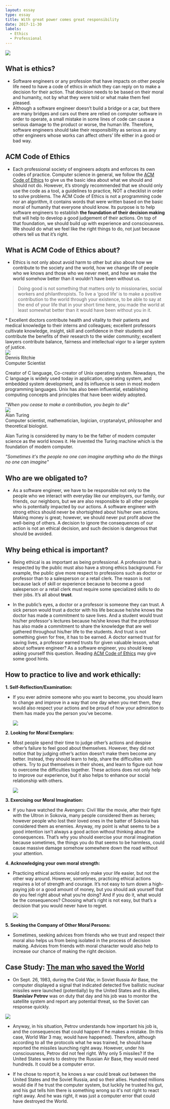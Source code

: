 ```yaml
---
layout: essay
type: essay
title: With great power comes great responsibility
date: 2017-11-30
labels:
  - Ethics
  - Professional
---
```

<img class="ui image centered"
	src="/images/cmd.jpg">
##  What is ethics?
* Software engineers or any profession that have impacts on other people life need to have a code of ethics in which they can reply on to make a decision for their action. That decision needs to be based on their moral and humanity, not by what they were told or what make them feel pleased.
* Although a software engineer doesn’t build a bridge or a car, but there are many bridges and cars out there are relied on computer software in order to operate, a small mistake in some lines of code can cause a serious damage to the product or worse, the human life. Therefore, software engineers should take their responsibility as serious as any other engineers whose works can affect others’ life either in a good or bad way. 

## ACM Code of Ethics
* Each professional society of engineers adopts and enforces its own codes of practice. Computer science in general, we follow the [ACM Code of Ethics](http://www.acm.org/about/code-of-ethics) to give us the basic idea about what we should and should not do. However, it’s strongly recommended that we should only use the code as a tool, a guidelines to practice, NOT a checklist in order to solve problems. The ACM Code of Ethics is not a programming code nor an algorithm, it contains words that were written based on the basic moral of humanity that everyone should know. Its purpose is to help software engineers to establish **the foundation of their decision making** that will help to develop a good judgement of their actions. On top of that foundation, we should build up with experience and consciousness. We should do what we feel like the right things to do, not just because others tell us that it’s right.

## What is ACM Code of Ethics about?
* Ethics is not only about avoid harm to other but also about how we contribute to the society and the world, how we change life of people who we knows and those who we never meet, and how we make the world somehow better than it wouldn’t have been without us. 
<blockquote>
Doing good is not something that matters only to missionaries, social workers and philanthropists. To live a ‘good life’ is to make a positive contribution to the world through your existence, to be able to say at the end of your life that in your short time here, you made the world at least somewhat better than it would have been without you in it.
</blockquote>
* Excellent doctors contribute health and vitality to their patients and medical knowledge to their interns and colleagues; excellent professors cultivate knowledge, insight, skill and confidence in their students and contribute the benefits of their research to the wider community; excellent lawyers contribute balance, fairness and intellectual vigor to a larger system of justice.

<div class="ui items">
  <div class="item">
    <div class="image">
      <img 
      	src="/images/dennis_ritchie.jpg">
    </div>
    <div class="content">
      <a class="header">Dennis Ritchie</a>
      <div class="meta">
        <span>Computer Scientist</span>
      </div>
      <div class="description">
        <p>Creator of C language, Co-creator of Unix operating system. Nowadays, the C language is widely used today in application, operating system, and embedded system development, and its influence is seen in most modern programming languages. Unix has also been influential, establishing computing concepts and principles that have been widely adopted.</p>
      </div>
      <div class="extra">
      	<span><i>"When you cease to make a contribution, you begin to die"</i></span>
      </div>
    </div>
  </div>
  <div class="item">
    <div class="image">
      <img src="/images/alan-turing.jpg">
    </div>
    <div class="content">
      <a class="header">Alan Turing</a>
      <div class="meta">
        <span> Computer scientist, mathematician, logician, cryptanalyst, philosopher and theoretical biologist.</span>
      </div>
      <div class="description">
        <p>Alan Turing is considered by many to be the father of modern computer science as the world knows it. He invented the Turing machine which is the foundation of modern computer.</p>
      </div>
      <div class="extra">
      	<span><i>"Sometimes it's the people no one can imagine anything who do the things no one can imagine"</i></span>
      </div>
    </div>

  </div>
</div>



## Who are we obligated to?
* As a software engineer, we have to be responsible not only to the people who we interact with everyday like our employers, our family, our friends, our neighbors, but we are also responsible to all other people who is potentially impacted by our actions. A software engineer with strong ethics should never be shortsighted about his/her own actions. Making money is great; however, we should never put profit above the well-being of others. A decision to ignore the consequences of our action is not an ethical decision, and such decision is dangerous that should be avoided.

## Why being ethical is important?
* Being ethical is as important as being professional. A profession that is respected by the public must also have a strong ethics background. For example, the public give more respect to professions such as doctor or professor than to a salesperson or a retail clerk. The reason is not because lack of skill or experience because to become a good salesperson or a retail clerk must require some specialized skills to do their jobs. It’s all about **trust**. 

* In the public’s eyes, a doctor or a professor is someone they can trust. A sick person would trust a doctor with his life because he/she knows the doctor has made a commitment to save lives. And a student would trust his/her professor's lectures because he/she knows that the professor has also made a commitment to share the knowledge that are well gathered throughout his/her life to the students. And trust is not something given for free, it has to be earned. A doctor earned trust for saving lives, a professor earned trusts for given valuable lesson, what about software engineer? As a software engineer, you should keep asking yourself this question. Reading [ACM Code of Ethics](http://www.acm.org/about/code-of-ethics) may give some good hints.

## How to practice to live and work ethically:
**1. Self-Reflection/Examination:**
* If you ever admire someone who you want to become, you should learn to change and improve in a way that one day when you met them, they would also respect your actions and be proud of how your admiration to them has made you the person you’ve become.
	
	<img class="ui image massive"
		src="/images/i_want_you_to_be_better.jpg">
	
**2. Looking for Moral Exemplars:**
* Most people spend their time to judge other’s actions and despise other’s failure to feel good about themselves. However, they did not notice that by judging other’s action doesn’t make them become any better. Instead, they should learn to help, share the difficulties with others. Try to put themselves in their shoes, and learn to figure out how to overcome the difficulties together. These actions does not only help to improve our experience, but it also helps to enhance our social relationship with others. 

	<img class="ui image large centered"
		src="/images/sinking_boat.jpg">
		
**3. Exercising our Moral Imagination:**
* If you have watched the Avengers: Civil War the movie, after their fight with the Ultron in Sokovia, many people considered them as heroes; however people who lost their loved ones in the batter of Sokovia has considered them as enemies. Anyway, my point is what seems to be a good intention isn’t always a good action without thinking about the consequences. That’s why you should exercise your moral imagination because sometimes, the things you do that seems to be harmless, could cause massive damage somehow somewhere down the road without your attention.
	
**4. Acknowledging your own moral strength:**
* Practicing ethical actions would only make your life easier, but not the other way around. However, sometimes, practicing ethical actions requires a lot of strength and courage. It’s not easy to turn down a high-paying job or a good amount of money, but you should ask yourself that do you feel right about what you’re doing? And if you do it, what would be the consequences? Choosing what’s right is not easy, but that’s a decision that you would never have to regret.
	
	<img class="ui medium image centered" 
	src="/images/should_I_go.jpg">
	
**5. Seeking the Company of Other Moral Persons:**
* Sometimes, seeking advices from friends who we trust and respect their moral also helps us from being isolated in the process of decision making. Advices from friends with moral character would also help to increase our chance of making the right decision.



## Case Study: [The man who saved the World](https://www.npr.org/sections/thetwo-way/2017/09/18/551792129/stanislav-petrov-the-man-who-saved-the-world-dies-at-77)

- On Sept. 26, 1983, during the Cold War, in Soviet Russia Air Base, the computer displayed a signal that indicated detected five ballistic nuclear missiles were launched (potentially) by the United States and its allies, **Stanislav Petrov** was on duty that day and his job was to monitor the satellite system and report any potential threat, so the Soviet can response quickly. 

<img class="ui image centered"
	src="/images/petrov.jpg">
	
- Anyway, in his situation, Petrov understands how important his job is, and the consequences that could happen if he makes a mistake. (In this case, World War 3 may, would have happened). Therefore, although according to all the protocols what he was trained, he should have reported the missiles launching right away. However, under his consciousness, Petrov did not feel right. Why only 5 missiles? If the United States wants to destroy the Russian Air Base, they would need hundreds. It could be a computer error.

- If he chose to report it, he knows a war could break out between the United States and the Soviet Russia, and so their allies. Hundred millions would die if he trust the computer system, but luckily he trusted his gut, and his gut tells him there is something wrong so it's not right to react right away. And he was right, it was just a computer error that could have destroyed the World.
